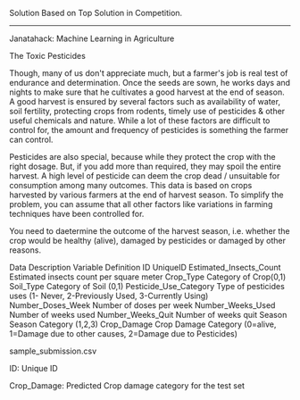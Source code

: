 Solution Based on Top Solution in Competition.

__________________________________________________________________________________________________________________________________________________________________

Janatahack: Machine Learning in Agriculture

The Toxic Pesticides

Though, many of us don't appreciate much, but a farmer's job is real test of endurance and determination. Once the seeds are sown, he works days and nights to make sure that he cultivates a good harvest at the end of season. A good harvest is ensured by several factors such as availability of water, soil fertility, protecting crops from rodents, timely use of pesticides & other useful chemicals and nature. While a lot of these factors are difficult to control for, the amount and frequency of pesticides is something the farmer can control.

Pesticides are also special, because while they protect the crop with the right dosage. But, if you add more than required, they may spoil the entire harvest. A high level of pesticide can deem the crop dead / unsuitable for consumption among many outcomes. This data is based on crops harvested by various farmers at the end of harvest season. To simplify the problem, you can assume that all other factors like variations in farming techniques have been controlled for.

You need to daetermine the outcome of the harvest season, i.e. whether the crop would be healthy (alive), damaged by pesticides or damaged by other reasons.


Data Description
Variable 	Definition
ID 	UniqueID
Estimated_Insects_Count 	Estimated insects count per square meter
Crop_Type 	Category of Crop(0,1)
Soil_Type 	Category of Soil (0,1)
Pesticide_Use_Category 	Type of pesticides uses (1- Never, 2-Previously Used, 3-Currently Using)
Number_Doses_Week 	Number of doses per week
Number_Weeks_Used 	Number of weeks used
Number_Weeks_Quit 	Number of weeks quit
Season 	Season Category (1,2,3)
Crop_Damage 	Crop Damage Category (0=alive, 1=Damage due to other causes, 2=Damage due to Pesticides)


sample_submission.csv

ID: Unique ID

Crop_Damage: Predicted Crop damage category for the test set 
